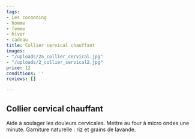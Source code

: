 ```yaml
---
tags:
- Les cocooning
- homme
- femme
- hiver
- cadeau
title: Collier cervical chauffant
images:
- "/uploads/2a_collier_cervical.jpg"
- "/uploads/2_collier_cervical2.jpg"
price: 12
conditions: ''
reviews: []

---
```

## Collier cervical chauffant

Aide à soulager les douleurs cervicales. Mettre au four à micro ondes une minute. Garniture naturelle : riz et grains de lavande.